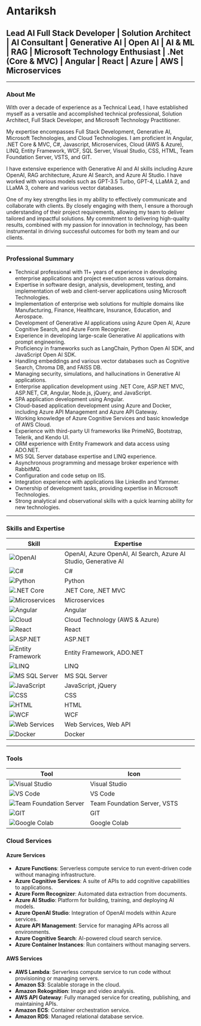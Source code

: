 # Antariksh

## Lead AI Full Stack Developer | Solution Architect | AI Consultant | Generative AI | Open AI | AI & ML | RAG | Microsoft Technology Enthusiast | .Net (Core & MVC) | Angular | React | Azure | AWS | Microservices

---

### About Me
With over a decade of experience as a Technical Lead, I have established myself as a versatile and accomplished technical professional, Solution Architect, Full Stack Developer, and Microsoft Technology Practitioner.

My expertise encompasses Full Stack Development, Generative AI, Microsoft Technologies, and Cloud Technologies. I am proficient in Angular, .NET Core & MVC, C#, Javascript, Microservices, Cloud (AWS & Azure), LINQ, Entity Framework, WCF, SQL Server, Visual Studio, CSS, HTML, Team Foundation Server, VSTS, and GIT.

I have extensive experience with Generative AI and AI skills including Azure OpenAI, RAG architecture, Azure AI Search, and Azure AI Studio. I have worked with various models such as GPT-3.5 Turbo, GPT-4, LLaMA 2, and LLaMA 3, cohere and various vector databases.

One of my key strengths lies in my ability to effectively communicate and collaborate with clients. By closely engaging with them, I ensure a thorough understanding of their project requirements, allowing my team to deliver tailored and impactful solutions. My commitment to delivering high-quality results, combined with my passion for innovation in technology, has been instrumental in driving successful outcomes for both my team and our clients.

---

### Professional Summary

- Technical professional with 11+ years of experience in developing enterprise applications and project execution across various domains.
- Expertise in software design, analysis, development, testing, and implementation of web and client-server applications using Microsoft Technologies.
- Implementation of enterprise web solutions for multiple domains like Manufacturing, Finance, Healthcare, Insurance, Education, and Aerospace.
- Development of Generative AI applications using Azure Open AI, Azure Cognitive Search, and Azure Form Recognizer.
- Experience in developing large-scale Generative AI applications with prompt engineering.
- Proficiency in frameworks such as LangChain, Python Open AI SDK, and JavaScript Open AI SDK.
- Handling embeddings and various vector databases such as Cognitive Search, Chroma DB, and FAISS DB.
- Managing security, simulations, and hallucinations in Generative AI applications.
- Enterprise application development using .NET Core, ASP.NET MVC, ASP.NET, C#, Angular, Node.js, jQuery, and JavaScript.
- SPA application development using Angular.
- Cloud-based application development using Azure and Docker, including Azure API Management and Azure API Gateway.
- Working knowledge of Azure Cognitive Services and basic knowledge of AWS Cloud.
- Experience with third-party UI frameworks like PrimeNG, Bootstrap, Telerik, and Kendo UI.
- ORM experience with Entity Framework and data access using ADO.NET.
- MS SQL Server database expertise and LINQ experience.
- Asynchronous programming and message broker experience with RabbitMQ.
- Configuration and code setup on IIS.
- Integration experience with applications like LinkedIn and Yammer.
- Ownership of development tasks, providing expertise in Microsoft Technologies.
- Strong analytical and observational skills with a quick learning ability for new technologies.

---

### Skills and Expertise
| **Skill**                                                                 | **Expertise**                                                                 |
|--------------------------------------------------------------------------|-------------------------------------------------------------------------------|
| ![OpenAI](https://img.shields.io/badge/OpenAI-412991?style=flat&logo=openai&logoColor=white) | OpenAI, Azure OpenAI, AI Search, Azure AI Studio, Generative AI              |
| ![C#](https://img.shields.io/badge/C%23-239120?style=flat&logo=c-sharp&logoColor=white)  | C#                                                                           |
| ![Python](https://img.shields.io/badge/Python-3776AB?style=flat&logo=python&logoColor=white) | Python                                                                        |
| ![.NET Core](https://img.shields.io/badge/.NET_Core-512BD4?style=flat&logo=dot-net&logoColor=white) | .NET Core, .NET MVC                                                         |
| ![Microservices](https://img.shields.io/badge/Microservices-FF6F00?style=flat&logo=java&logoColor=white) | Microservices                                                               |
| ![Angular](https://img.shields.io/badge/Angular-DD0031?style=flat&logo=angular&logoColor=white) | Angular                                                                     |
| ![Cloud](https://img.shields.io/badge/Cloud-AWS%20&%20Azure-232F3E?style=flat&logo=amazon-aws&logoColor=white) | Cloud Technology (AWS & Azure)                                              |
| ![React](https://img.shields.io/badge/React-61DAFB?style=flat&logo=react&logoColor=black) | React                                                                       |
| ![ASP.NET](https://img.shields.io/badge/ASP.NET-512BD4?style=flat&logo=dot-net&logoColor=white) | ASP.NET                                                                     |
| ![Entity Framework](https://img.shields.io/badge/Entity_Framework-512BD4?style=flat&logo=dot-net&logoColor=white) | Entity Framework, ADO.NET                                                  |
| ![LINQ](https://img.shields.io/badge/LINQ-512BD4?style=flat&logo=dot-net&logoColor=white) | LINQ                                                                        |
| ![MS SQL Server](https://img.shields.io/badge/SQL_Server-CC2927?style=flat&logo=microsoft-sql-server&logoColor=white) | MS SQL Server                                                           |
| ![JavaScript](https://img.shields.io/badge/JavaScript-F7DF1E?style=flat&logo=javascript&logoColor=black) | JavaScript, jQuery                                                          |
| ![CSS](https://img.shields.io/badge/CSS-1572B6?style=flat&logo=css3&logoColor=white) | CSS                                                                         |
| ![HTML](https://img.shields.io/badge/HTML-E34F26?style=flat&logo=html5&logoColor=white) | HTML                                                                        |
| ![WCF](https://img.shields.io/badge/WCF-512BD4?style=flat&logo=dot-net&logoColor=white) | WCF                                                                         |
| ![Web Services](https://img.shields.io/badge/Web_Services-008080?style=flat&logo=webservices&logoColor=white) | Web Services, Web API                                                    |
| ![Docker](https://img.shields.io/badge/Docker-2496ED?style=flat&logo=docker&logoColor=white) | Docker                                                                      |

---

### Tools
| **Tool**                   | **Icon**                                                                      |
|----------------------------|-------------------------------------------------------------------------------|
| ![Visual Studio](https://img.shields.io/badge/Visual_Studio-5C2D91?style=flat&logo=visual-studio&logoColor=white)   | Visual Studio                                                              |
| ![VS Code](https://img.shields.io/badge/VS_Code-007ACC?style=flat&logo=visual-studio-code&logoColor=white)          | VS Code                                                                    |
| ![Team Foundation Server](https://img.shields.io/badge/TFS-004C7F?style=flat&logo=visual-studio&logoColor=white)    | Team Foundation Server, VSTS                                               |
| ![GIT](https://img.shields.io/badge/GIT-F05032?style=flat&logo=git&logoColor=white)                               | GIT                                                                        |
| ![Google Colab](https://img.shields.io/badge/Google_Colab-F9AB00?style=flat&logo=google-colab&logoColor=white)     | Google Colab                                                               |

### Cloud Services

#### Azure Services
- **Azure Functions**: Serverless compute service to run event-driven code without managing infrastructure.
- **Azure Cognitive Services**: A suite of APIs to add cognitive capabilities to applications.
- **Azure Form Recognizer**: Automated data extraction from documents.
- **Azure AI Studio**: Platform for building, training, and deploying AI models.
- **Azure OpenAI Studio**: Integration of OpenAI models within Azure services.
- **Azure API Management**: Service for managing APIs across all environments.
- **Azure Cognitive Search**: AI-powered cloud search service.
- **Azure Container Instances**: Run containers without managing servers.

#### AWS Services
- **AWS Lambda**: Serverless compute service to run code without provisioning or managing servers.
- **Amazon S3**: Scalable storage in the cloud.
- **Amazon Rekognition**: Image and video analysis.
- **AWS API Gateway**: Fully managed service for creating, publishing, and maintaining APIs.
- **Amazon ECS**: Container orchestration service.
- **Amazon RDS**: Managed relational database service.

